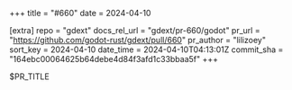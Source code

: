+++
title = "#660"
date = 2024-04-10

[extra]
repo = "gdext"
docs_rel_url = "gdext/pr-660/godot"
pr_url = "https://github.com/godot-rust/gdext/pull/660"
pr_author = "lilizoey"
sort_key = 2024-04-10
date_time = 2024-04-10T04:13:01Z
commit_sha = "164ebc00064625b64debe4d84f3afd1c33bbaa5f"
+++

$PR_TITLE
